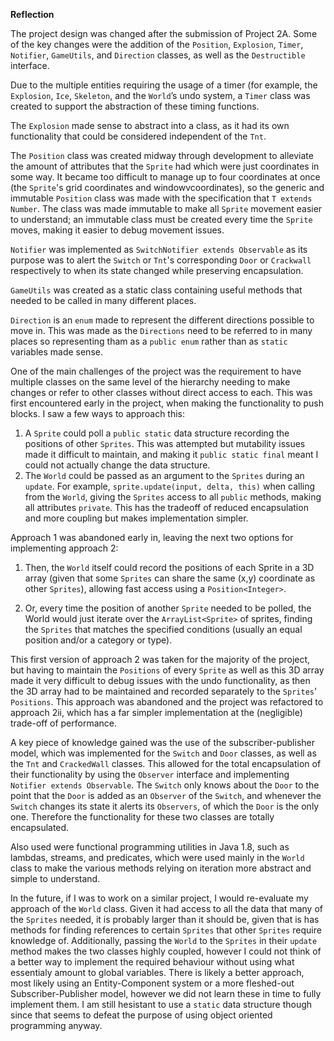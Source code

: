 **Reflection**

The project design was changed after the submission of Project 2A. Some of the key changes were the addition of the `Position`, `Explosion`, `Timer`, `Notifier`, `GameUtils`, and `Direction` classes, as well as the `Destructible` interface.

Due to the multiple entities requiring the usage of a timer (for example, the `Explosion`, `Ice`, `Skeleton`, and the `World`’s undo system, a `Timer` class was created to support the abstraction of these timing functions.

The `Explosion` made sense to abstract into a class, as it had its own functionality that could be considered independent of the `Tnt`.

The `Position` class was created midway through development to alleviate the amount of attributes that the `Sprite` had which were just coordinates in some way. It became too difficult to manage up to four coordinates at once (the `Sprite`'s grid coordinates and windowvcoordinates), so the generic and immutable `Position` class was made with the specification that `T extends Number`. The class was made immutable to make all `Sprite` movement easier to understand; an immutable class must be created every time the `Sprite` moves, making it easier to debug movement issues.

`Notifier` was implemented as `SwitchNotifier extends Observable` as its purpose was to alert the `Switch` or `Tnt`'s corresponding `Door` or `Crackwall` respectively to when its state changed while preserving encapsulation.

`GameUtils` was created as a static class containing useful methods that needed to be called in many different places.

`Direction` is an `enum` made to represent the different directions possible to move in. This was made as the `Directions` need to be referred to in many places so representing tham as a `public enum` rather than as `static` variables made sense.

One of the main challenges of the project was the requirement to have multiple classes on the same level of the hierarchy needing to make changes or refer to other classes without direct access to each. This was first encountered early in the project, when making the functionality
to push blocks. I saw a few ways to approach this:

1. A `Sprite` could poll a `public static` data structure recording the positions of other `Sprites`. This was attempted but mutability issues made it difficult to maintain, and making it `public static final` meant I could not actually change the data structure.
2. The `World` could be passed as an argument to the `Sprites` during an `update`. For example, `sprite.update(input, delta, this)` when calling from the `World`, giving the `Sprites` access to all `public` methods, making all attributes `private`. This has the tradeoff of reduced encapsulation and more coupling but makes implementation simpler.

Approach 1 was abandoned early in, leaving the next two options for implementing approach 2:

1. Then, the `World` itself could record the positions of each Sprite in a 3D array (given that some `Sprites` can share  the same (x,y) coordinate as other `Sprites`), allowing fast access using a `Position<Integer>`.

2. Or, every time the position of another `Sprite` needed to be polled, the World would just iterate over the `ArrayList<Sprite>` of sprites, finding the `Sprites` that matches the specified conditions (usually an equal position and/or a category or type).

This first version of approach 2 was taken for the majority of the project, but having to maintain the `Positions` of every `Sprite` as well as this 3D array made it very difficult to debug issues with the undo functionality, as then the 3D array had to be maintained and recorded separately to the `Sprites`' `Positions`. This approach was abandoned and the project was refactored to approach 2ii, which has a far simpler implementation at the (negligible) trade-off of performance.

A key piece of knowledge gained was the use of the subscriber-publisher model, which was implemented for the `Switch` and `Door` classes, as well as the `Tnt` and `CrackedWall` classes. This allowed for the total encapsulation of their functionality by using the `Observer` interface and implementing `Notifier extends Observable`. The `Switch` only knows about the `Door` to the point that the `Door` is added as an `Observer` of the `Switch`, and whenever the `Switch` changes its state it alerts its `Observers`, of which the `Door` is the only one. Therefore the functionality for these two classes are totally encapsulated.

Also used were functional programming utilities in Java 1.8, such as lambdas, streams, and predicates, which were used mainly in the `World` class to make the various methods relying on iteration more abstract and simple to understand.

In the future, if I was to work on a similar project, I would re-evaluate my approach of the `World` class. Given it had access to all the data that many of the `Sprites` needed, it is probably larger than it should be, given that is has methods for finding references to certain `Sprites` that other `Sprites` require knowledge of. Additionally, passing the `World` to the `Sprites` in their `update` method makes the two classes highly coupled, however I could not think of a better way to implement the required behaviour without using what essentialy amount to global variables. There is likely a better approach, most likely using an Entity-Component system or a more fleshed-out Subscriber-Publisher model, however we did not learn these in time to fully implement them. I am still hesistant to use a `static` data structure though since that seems to defeat the purpose of using object oriented programming anyway.